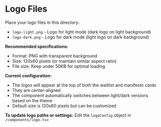 # Logo Files

Place your logo files in this directory:

- `logo-light.png` - Logo for light mode (dark logo on light background)
- `logo-dark.png` - Logo for dark mode (light logo on dark background)

**Recommended specifications:**
- Format: PNG with transparent background
- Size: 120x60 pixels (or maintain similar aspect ratio)
- File size: Keep under 50KB for optimal loading

**Current configuration:**
- The logos will appear at the top of both the waitlist and manifesto cards
- They are center-aligned
- The component automatically switches between light/dark versions based on the theme
- Default size is 120x60 pixels but can be customized

**To update logo paths or settings:**
Edit the `logoConfig` object in `/components/logo.tsx`